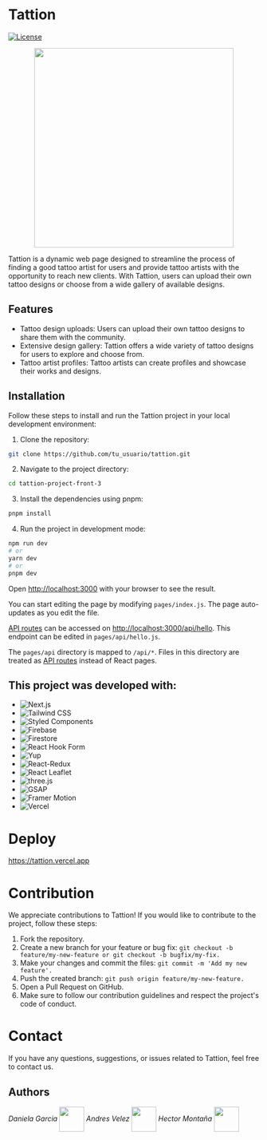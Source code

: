# Tattion

[![License](https://img.shields.io/badge/license-MIT-blue.svg)](LICENSE)
<p align="center">
<img align="center" width="400px" src="https://user-images.githubusercontent.com/59479109/235986357-7a68e80c-ec37-4480-95cf-edbc89b0d695.png">
</p>

Tattion is a dynamic web page designed to streamline the process of finding a good tattoo artist for users and provide tattoo artists with the opportunity to reach new clients. With Tattion, users can upload their own tattoo designs or choose from a wide gallery of available designs.

## Features

- Tattoo design uploads: Users can upload their own tattoo designs to share them with the community.
- Extensive design gallery: Tattion offers a wide variety of tattoo designs for users to explore and choose from.
- Tattoo artist profiles: Tattoo artists can create profiles and showcase their works and designs.

## Installation

Follow these steps to install and run the Tattion project in your local development environment:

1. Clone the repository:
```bash
git clone https://github.com/tu_usuario/tattion.git
```
2. Navigate to the project directory:
```bash
cd tattion-project-front-3
```
3. Install the dependencies using pnpm:
```bash
pnpm install
```
4. Run the project in development mode:

```bash
npm run dev
# or
yarn dev
# or
pnpm dev
```

Open [http://localhost:3000](http://localhost:3000) with your browser to see the result.

You can start editing the page by modifying `pages/index.js`. The page auto-updates as you edit the file.

[API routes](https://nextjs.org/docs/api-routes/introduction) can be accessed on [http://localhost:3000/api/hello](http://localhost:3000/api/hello). This endpoint can be edited in `pages/api/hello.js`.

The `pages/api` directory is mapped to `/api/*`. Files in this directory are treated as [API routes](https://nextjs.org/docs/api-routes/introduction) instead of React pages.


## This project was developed with:

- ![Next.js](https://img.shields.io/badge/-Next.js-000?logo=next.js&logoColor=white)
- ![Tailwind CSS](https://img.shields.io/badge/-Tailwind%20CSS-38B2AC?logo=tailwind-css&logoColor=white)
- ![Styled Components](https://img.shields.io/badge/-Styled%20Components-DB7093?logo=styled-components&logoColor=white)
- ![Firebase](https://img.shields.io/badge/-Firebase-FFCA28?logo=firebase&logoColor=black)
- ![Firestore](https://img.shields.io/badge/-Firestore-FF8F00?logo=firebase&logoColor=black)
- ![React Hook Form](https://img.shields.io/badge/React%20Hook%20Form-%23EC5990?logo=reacthookform&logoColor=white)
- ![Yup](https://img.shields.io/badge/-Yup-FF4081?logo=yup&logoColor=white)
- ![React-Redux](https://img.shields.io/badge/-React%20Redux-764ABC?logo=redux&logoColor=white)
- ![React Leaflet](https://img.shields.io/badge/-React%20Leaflet-199900?logo=leaflet&logoColor=white)
- ![three.js](https://img.shields.io/badge/-three.js-000000?logo=three.js&logoColor=white)
- ![GSAP](https://img.shields.io/badge/-GSAP-8AC926?logo=greensock&logoColor=white)
- ![Framer Motion](https://img.shields.io/badge/-Framer%20Motion-000?logo=framer&logoColor=white)
- ![Vercel](https://img.shields.io/badge/-Vercel-000?logo=vercel&logoColor=white)

# Deploy 

https://tattion.vercel.app

# Contribution
We appreciate contributions to Tattion! If you would like to contribute to the project, follow these steps:

1. Fork the repository.
2. Create a new branch for your feature or bug fix: ```git checkout -b feature/my-new-feature or git checkout -b bugfix/my-fix.```
3. Make your changes and commit the files: ```git commit -m 'Add my new feature'.```
4. Push the created branch: ```git push origin feature/my-new-feature.```
5. Open a Pull Request on GitHub.
6. Make sure to follow our contribution guidelines and respect the project's code of conduct.

# Contact
If you have any questions, suggestions, or issues related to Tattion, feel free to contact us.

## Authors

*Daniela Garcia* <img align='center' src="https://media.giphy.com/media/v1.Y2lkPTc5MGI3NjExMDRlOTE5OTYxNTQ4NzNkN2MzY2ZmODNhZGIzZGMxNmQ0MDYyNWRiZCZjdD1z/ePc1IPFswJbjNYkgkF/giphy.gif" width="50"></img>   *Andres Velez* <img src="https://media.giphy.com/media/12oufCB0MyZ1Go/giphy.gif" width="50" align='center'>  *Hector Montaña* <img src="https://media.giphy.com/media/BHCFcibksBxAV0FDoL/giphy.gif" width="50" align='center' /> 



